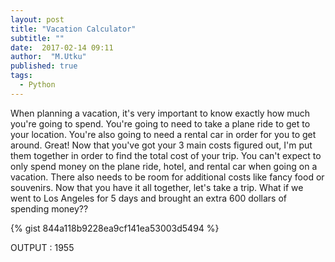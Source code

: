 ```yaml
---
layout: post
title: "Vacation Calculator"
subtitle: ""
date:  2017-02-14 09:11
author:  "M.Utku"
published: true
tags: 
  - Python
---
```


<p>
When planning a vacation, it's very important to know exactly how much you're going to spend.
You're going to need to take a plane ride to get to your location.
You're also going to need a rental car in order for you to get around.
Great! Now that you've got your 3 main costs figured out, I'm put them together in order to find the total cost of your trip.
You can't expect to only spend money on the plane ride, hotel, and rental car when going on a vacation. There also needs to be room for additional costs like fancy food or souvenirs.
Now that you have it all together, let's take a trip.
<!--end-of-excerpt-->
What if we went to Los Angeles for 5 days and brought an extra 600 dollars of spending money??
</p>
{% gist 844a118b9228ea9cf141ea53003d5494 %}
<p>
OUTPUT : 1955
</p>

